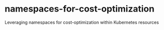 # namespaces-for-cost-optimization
Leveraging namespaces for cost-optimization within Kubernetes resources
